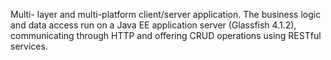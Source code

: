 Multi- layer and multi-platform client/server application. The business logic and data access run on a Java EE application server (Glassfish 4.1.2), communicating through HTTP and offering CRUD operations using RESTful services.
